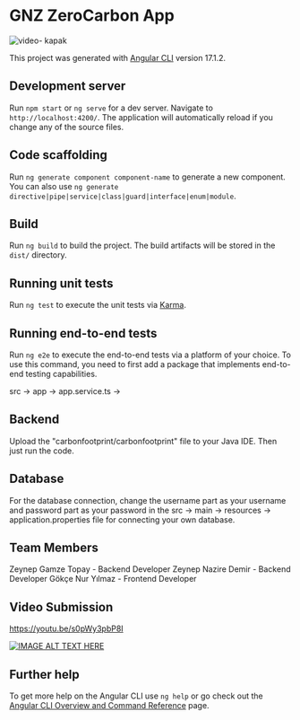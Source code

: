 # GNZ ZeroCarbon App 
![video- kapak ](https://github.com/gdscbaskent/gnz-zero-carbon/assets/116390010/4e5e3157-9848-42d3-ab83-34fbd52b16c9)


This project was generated with [Angular CLI](https://github.com/angular/angular-cli) version 17.1.2.

## Development server

Run  `npm start` or `ng serve` for a dev server. Navigate to `http://localhost:4200/`. The application will automatically reload if you change any of the source files.

## Code scaffolding

Run `ng generate component component-name` to generate a new component. You can also use `ng generate directive|pipe|service|class|guard|interface|enum|module`.

## Build

Run `ng build` to build the project. The build artifacts will be stored in the `dist/` directory.

## Running unit tests

Run `ng test` to execute the unit tests via [Karma](https://karma-runner.github.io).

## Running end-to-end tests

Run `ng e2e` to execute the end-to-end tests via a platform of your choice. To use this command, you need to first add a package that implements end-to-end testing capabilities.

src -> app -> app.service.ts ->

## Backend

Upload the "carbonfootprint/carbonfootprint" file to your Java IDE. Then just run the code. 

## Database

For the database connection, change the username part as your username and password part as your password in the src -> main -> resources -> application.properties file for connecting your own database.

## Team Members

Zeynep Gamze Topay - Backend Developer
Zeynep Nazire Demir - Backend Developer
Gökçe Nur Yılmaz - Frontend Developer

## Video Submission

https://youtu.be/s0pWy3pbP8I

[](https://youtu.be/s0pWy3pbP8I
)

[![IMAGE ALT TEXT HERE](https://img.youtube.com/vi/YOUTUBE_VIDEO_ID_HERE/0.jpg)](https://www.youtube.com/watch?v=YOUTUBE_VIDEO_ID_HERE)

## Further help

To get more help on the Angular CLI use `ng help` or go check out the [Angular CLI Overview and Command Reference](https://angular.io/cli) page.

